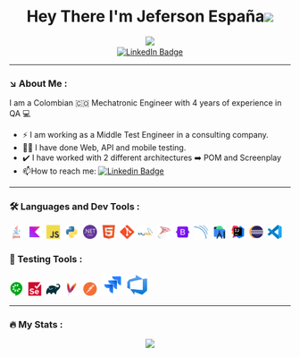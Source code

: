 <div id="header" align="center">
  <h1>
    Hey There I'm Jeferson España<img src="https://media.giphy.com/media/hvRJCLFzcasrR4ia7z/giphy.gif" width="5%"/>
  </h1>
  
  <img src="https://media1.giphy.com/media/YbXLZ6dymH758xSEbM/giphy.gif" width="10%"/>
  <div id="badges">
    <a href="https://www.linkedin.com/in/jeferson-espa%C3%B1a942309/">
      <img src="https://img.shields.io/badge/LinkedIn-blue?style=for-the-badge&logo=linkedin&logoColor=white" alt="LinkedIn Badge"/>
    </a>
  </div>
</div>


---
### ↘️ About Me :
I am a Colombian 🇨🇴 Mechatronic Engineer with 4 years of experience in QA 💻
- ⚡ I am working as a Middle Test Engineer in a consulting company.
- 👏🏻 I have done Web, API and mobile testing.
- ✔️ I have worked with 2 different architectures ➡️ POM and Screenplay
- :mailbox:How to reach me: [![Linkedin Badge](https://img.shields.io/badge/-Jeferson-blue?style=flat&logo=Linkedin&logoColor=white)](https://www.linkedin.com/in/jeferson-espa%C3%B1a942309/)
---


### :hammer_and_wrench: Languages and Dev Tools :
<div>
  <img src="https://github.com/devicons/devicon/blob/master/icons/java/java-original-wordmark.svg" title="Java" alt="Java" width="5%"/>&nbsp;
  <img src="https://github.com/devicons/devicon/blob/master/icons/kotlin/kotlin-original.svg" title="Kotlin" alt="Kotlin" width="5%"/>&nbsp;
  <img src="https://github.com/devicons/devicon/blob/master/icons/javascript/javascript-original.svg" title="JavaScript" alt="JavaScript" width="5%"/>&nbsp;
  <img src="https://github.com/devicons/devicon/blob/master/icons/python/python-original.svg" title="Python" **alt="Python" width="5%"/>&nbsp;
  <img src="https://github.com/devicons/devicon/blob/master/icons/dotnetcore/dotnetcore-original.svg" title="DotNet" **alt="DotNet" width="5%"/>&nbsp;
  <img src="https://github.com/devicons/devicon/blob/master/icons/html5/html5-original.svg" title="HTML5" alt="HTML" width="5%"/>&nbsp;
  <img src="https://github.com/devicons/devicon/blob/master/icons/git/git-original.svg" title="Git" **alt="Git" width="5%"/>&nbsp;
  <img src="https://github.com/devicons/devicon/blob/master/icons/mysql/mysql-original-wordmark.svg" title="MySQL"  alt="MySQL" width="5%"/>&nbsp;
  <img src="https://github.com/devicons/devicon/blob/master/icons/microsoftsqlserver/microsoftsqlserver-original.svg" title="SQLServer"  alt="SQLServer" width="5%"/>&nbsp;
  <img src="https://github.com/devicons/devicon/blob/master/icons/bootstrap/bootstrap-original.svg" title="Boostrap"  alt="Boostrap" width="5%"/>&nbsp;
  <img src="https://github.com/devicons/devicon/blob/master/icons/sonarqube/sonarqube-original.svg" title="Sonarqube"  alt="Sonarqube" width="5%"/>&nbsp;
  <img src="https://github.com/devicons/devicon/blob/master/icons/androidstudio/androidstudio-original.svg" title="Android" alt="Android" width="5%"/>&nbsp;
  <img src="https://github.com/devicons/devicon/blob/master/icons/intellij/intellij-original.svg" title="Intellij" alt="Intellij" width="5%"/>&nbsp;
  <img src="https://github.com/devicons/devicon/blob/master/icons/eclipse/eclipse-original.svg" title="Eclipse" alt="Eclipse" width="5%"/>&nbsp;
  <img src="https://github.com/devicons/devicon/blob/master/icons/vscode/vscode-original.svg" title="VSCode" **alt="VSCode" width="5%"/>&nbsp;
</div>


### 🐞 Testing Tools :
<div>
  <img src="https://github.com/devicons/devicon/blob/master/icons/cucumber/cucumber-plain.svg" title="Cucumber" **alt="Cucumber" width="5%"/>&nbsp;
  <img src="https://github.com/devicons/devicon/blob/master/icons/selenium/selenium-original.svg" title="Selenium" **alt="Selenium" width="5%"/>&nbsp;
  <img src="https://github.com/devicons/devicon/blob/master/icons/gradle/gradle-original.svg" title="Gradle" **alt="Gradle" width="5%"/>&nbsp;
  <img src="https://github.com/devicons/devicon/blob/master/icons/maven/maven-original.svg" title="Maven" **alt="Maven" width="5%"/>&nbsp;
  <img src="https://github.com/devicons/devicon/blob/master/icons/postman/postman-original.svg" title="Postman" **alt="Postman" width="5%"/>&nbsp;
  <img src="https://github.com/devicons/devicon/blob/master/icons/jira/jira-original.svg" title="Jira" **alt="Jira" width="40" height="40"/>
  <img src="https://github.com/devicons/devicon/blob/master/icons/azuredevops/azuredevops-original.svg" title="Azure DevOps" **alt="Azure DevOps" width="40" height="40"/>
</div>


---
### :fire: My Stats :
<div align="center">
  <img src="https://github-readme-stats.vercel.app/api/top-langs/?username=jespana16&layout=compact&theme=vision-friendly-dark" width="600"/>
</div>
